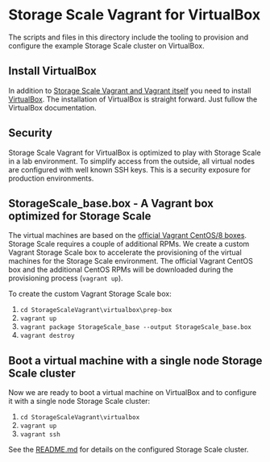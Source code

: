 # Storage Scale Vagrant for VirtualBox

The scripts and files in this directory include the tooling to provision and
configure the example Storage Scale cluster on VirtualBox.

## Install VirtualBox

In addition to [Storage Scale Vagrant and Vagrant itself](../README.md) you
need to install [VirtualBox](https://www.virtualbox.org/). The installation of
VirtualBox is straight forward. Just fullow the VirtualBox documentation.

## Security

Storage Scale Vagrant for VirtualBox is optimized to play with Storage Scale
in a lab environment. To simplify access from the outside, all virtual
nodes are configured with well known SSH keys. This is a security exposure
for production environments.

## StorageScale_base.box - A Vagrant box optimized for Storage Scale

The virtual machines are based on the [official Vagrant CentOS/8 boxes](https://app.vagrantup.com/centos/boxes/8).
Storage Scale requires a couple of additional RPMs. We create a custom 
Vagrant Storage Scale box to accelerate the provisioning of the virtual
machines for the Storage Scale environment. The official Vagrant CentOS box
and the additional CentOS RPMs will be downloaded during the provisioning
process (`vagrant up`).

To create the custom Vagrant Storage Scale box:
1. `cd StorageScaleVagrant\virtualbox\prep-box`
1. `vagrant up`
1. `vagrant package StorageScale_base --output StorageScale_base.box`
1. `vagrant destroy`

## Boot a virtual machine with a single node Storage Scale cluster

Now we are ready to boot a virtual machine on VirtualBox and to configure it with a single node Storage Scale cluster:
1. `cd StorageScaleVagrant\virtualbox`
1. `vagrant up`
1. `vagrant ssh`

See the [README.md](../README.md) for details on the configured Storage Scale
cluster.
